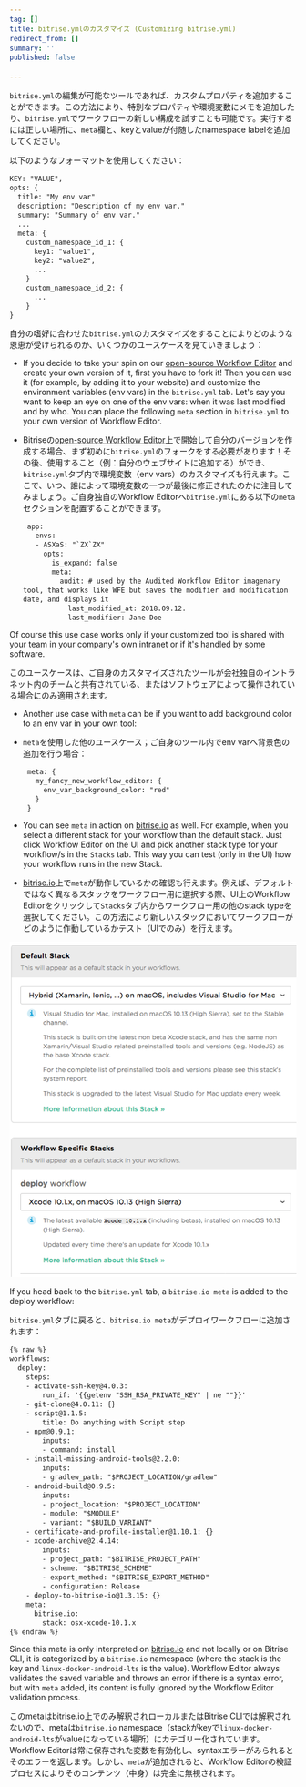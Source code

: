 ```yaml
---
tag: []
title: bitrise.ymlのカスタマイズ (Customizing bitrise.yml)
redirect_from: []
summary: ''
published: false

---
```

`bitrise.yml`の編集が可能なツールであれば、カスタムプロパティを追加することができます。この方法により、特別なプロパティや環境変数にメモを追加したり、`bitrise.yml`でワークフローの新しい構成を試すことも可能です。実行するには正しい場所に、`meta`欄と、keyとvalueが付随したnamespace labelを追加してください。

以下のようなフォーマットを使用してください：

    KEY: "VALUE",
    opts: {
      title: "My env var"
      description: "Description of my env var."
      summary: "Summary of env var."
      ...
      meta: {
        custom_namespace_id_1: {
          key1: "value1",
          key2: "value2",
          ...
        }
        custom_namespace_id_2: {
          ...
        }
    }

自分の嗜好に合わせた`bitrise.yml`のカスタマイズをすることによりどのような恩恵が受けられるのか、いくつかのユースケースを見ていきましょう：

* If you decide to take your spin on our [open-source Workflow Editor](https://github.com/bitrise-io/bitrise-workflow-editor) and create your own version of it, first you have to fork it! Then you can use it (for example, by adding it to your website) and customize the environment variables (env vars) in the `bitrise.yml` tab. Let's say you want to keep an eye on one of the env vars: when it was last modified and by who. You can place the following `meta` section in `bitrise.yml` to your own version of Workflow Editor.
* Bitriseの[open-source Workflow Editor](https://github.com/bitrise-io/bitrise-workflow-editor)上で開始して自分のバージョンを作成する場合、まず初めに`bitrise.yml`のフォークをする必要があります！その後、使用すること（例：自分のウェブサイトに追加する）ができ、`bitrise.yml`タブ内で環境変数（env vars）のカスタマイズも行えます。ここで、いつ、誰によって環境変数の一つが最後に修正されたのかに注目してみましょう。ご自身独自のWorkflow Editorへ`bitrise.yml`にある以下の`meta`セクションを配置することができます。

       app:
         envs:
         - ASXaS: "`ZX`ZX"
           opts:
             is_expand: false
             meta:
               audit: # used by the Audited Workflow Editor imagenary tool, that works like WFE but saves the modifier and modification date, and displays it
                 last_modified_at: 2018.09.12.
                 last_modifier: Jane Doe

Of course this use case works only if your customized tool is shared with your team in your company's own intranet or if it's handled by some software.

このユースケースは、ご自身のカスタマイズされたツールが会社独自のイントラネット内のチームと共有されている、またはソフトウェアによって操作されている場合にのみ適用されます。

* Another use case with `meta` can be if you want to add background color to an env var in your own tool:
* `meta`を使用した他のユースケース；ご自身のツール内でenv varへ背景色の追加を行う場合：

       meta: {
         my_fancy_new_workflow_editor: {
           env_var_background_color: "red"
         }
       }
* You can see `meta` in action on [bitrise.io](https://www.bitrise.io/) as well. For example, when you select a different stack for your workflow than the default stack. Just click Workflow Editor on the UI and pick another stack type for your workflow/s in the `Stacks` tab. This way you can test (only in the UI) how your workflow runs in the new Stack.
* [bitrise.io](https://www.bitrise.io/)上で`meta`が動作しているかの確認も行えます。例えば、デフォルトではなく異なるスタックをワークフロー用に選択する際、UI上のWorkflow Editorをクリックして`Stacks`タブ内からワークフロー用の他のstack typeを選択してください。この方法により新しいスタックにおいてワークフローがどのように作動しているかテスト（UIでのみ）を行えます。

![](/img/stack-os.png)

If you head back to the `bitrise.yml` tab, a `bitrise.io meta` is added to the deploy workflow:

`bitrise.yml`タブに戻ると、`bitrise.io meta`がデプロイワークフローに追加されます：

    {% raw %}
    workflows:
      deploy:
        steps:
        - activate-ssh-key@4.0.3:
            run_if: '{{getenv "SSH_RSA_PRIVATE_KEY" | ne ""}}'
        - git-clone@4.0.11: {}
        - script@1.1.5:
            title: Do anything with Script step
        - npm@0.9.1:
            inputs:
            - command: install
        - install-missing-android-tools@2.2.0:
            inputs:
            - gradlew_path: "$PROJECT_LOCATION/gradlew"
        - android-build@0.9.5:
            inputs:
            - project_location: "$PROJECT_LOCATION"
            - module: "$MODULE"
            - variant: "$BUILD_VARIANT"
        - certificate-and-profile-installer@1.10.1: {}
        - xcode-archive@2.4.14:
            inputs:
            - project_path: "$BITRISE_PROJECT_PATH"
            - scheme: "$BITRISE_SCHEME"
            - export_method: "$BITRISE_EXPORT_METHOD"
            - configuration: Release
        - deploy-to-bitrise-io@1.3.15: {}
        meta:
          bitrise.io:
            stack: osx-xcode-10.1.x
    {% endraw %}

Since this meta is only interpreted on [bitrise.io](https://www.bitrise.io/) and not locally or on Bitrise CLI, it is categorized by a `bitrise.io` namespace (where the stack is the key and `linux-docker-android-lts` is the value). Workflow Editor always validates the saved variable and throws an error if there is a syntax error, but with `meta` added, its content is fully ignored by the Workflow Editor validation process.

このmetaはbitrise.io上でのみ解釈されローカルまたはBitrise CLIでは解釈されないので、metaは`bitrise.io` namespace（stackがkeyで`linux-docker-android-lts`がvalueになっている場所）にカテゴリー化されています。Workflow Editorは常に保存された変数を有効化し、syntaxエラーがみられるとそのエラーを返します。しかし、`meta`が追加されると、Workflow Editorの検証プロセスによりそのコンテンツ（中身）は完全に無視されます。